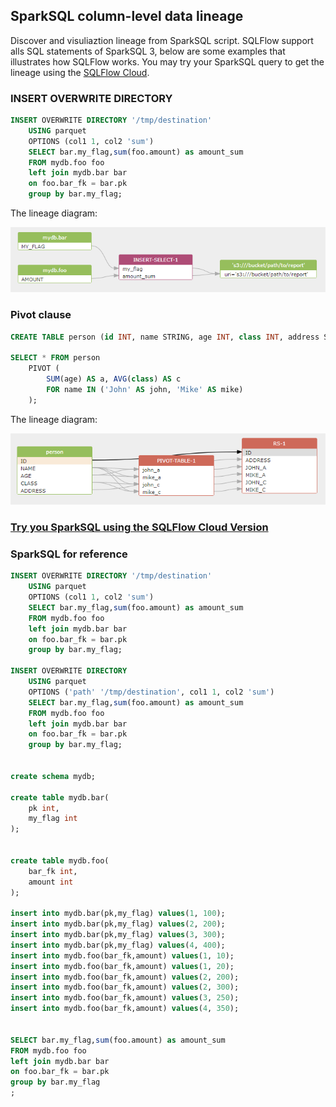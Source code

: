 ## SparkSQL column-level data lineage
Discover and visuliaztion lineage from SparkSQL script.
SQLFlow support alls SQL statements of SparkSQL 3, below are some examples that
illustrates how SQLFlow works. You may try your SparkSQL query to get the lineage
using the [SQLFlow Cloud](https://sqlflow.gudusoft.com).

### INSERT OVERWRITE DIRECTORY
```sql
INSERT OVERWRITE DIRECTORY '/tmp/destination'
    USING parquet
    OPTIONS (col1 1, col2 'sum')
    SELECT bar.my_flag,sum(foo.amount) as amount_sum 
	FROM mydb.foo foo 
	left join mydb.bar bar
	on foo.bar_fk = bar.pk
	group by bar.my_flag;
```

The lineage diagram:

[![sparksql insert overwrite directory](/images/sparksql-insert-overwrite-directory.png)](https://sqlflow.gudusoft.com)


### Pivot clause
```sql
CREATE TABLE person (id INT, name STRING, age INT, class INT, address STRING);

SELECT * FROM person
    PIVOT (
        SUM(age) AS a, AVG(class) AS c
        FOR name IN ('John' AS john, 'Mike' AS mike)
    );
```

The lineage diagram:

[![sparksql pivot clause](/images/sparksql-pivot-clause.png)](https://sqlflow.gudusoft.com)


### [Try you SparkSQL using the SQLFlow Cloud Version](https://sqlflow.gudusoft.com)

### SparkSQL for reference
```sql
INSERT OVERWRITE DIRECTORY '/tmp/destination'
    USING parquet
    OPTIONS (col1 1, col2 'sum')
    SELECT bar.my_flag,sum(foo.amount) as amount_sum 
	FROM mydb.foo foo 
	left join mydb.bar bar
	on foo.bar_fk = bar.pk
	group by bar.my_flag;

INSERT OVERWRITE DIRECTORY
    USING parquet
    OPTIONS ('path' '/tmp/destination', col1 1, col2 'sum')
    SELECT bar.my_flag,sum(foo.amount) as amount_sum 
	FROM mydb.foo foo 
	left join mydb.bar bar
	on foo.bar_fk = bar.pk
	group by bar.my_flag;


create schema mydb;

create table mydb.bar(
	pk int,
	my_flag int
);
	

create table mydb.foo(
	bar_fk int,
	amount int
);

insert into mydb.bar(pk,my_flag) values(1, 100);
insert into mydb.bar(pk,my_flag) values(2, 200);
insert into mydb.bar(pk,my_flag) values(3, 300);
insert into mydb.bar(pk,my_flag) values(4, 400);
insert into mydb.foo(bar_fk,amount) values(1, 10);
insert into mydb.foo(bar_fk,amount) values(1, 20);
insert into mydb.foo(bar_fk,amount) values(2, 200);
insert into mydb.foo(bar_fk,amount) values(2, 300);
insert into mydb.foo(bar_fk,amount) values(3, 250);
insert into mydb.foo(bar_fk,amount) values(4, 350);


SELECT bar.my_flag,sum(foo.amount) as amount_sum 
FROM mydb.foo foo 
left join mydb.bar bar
on foo.bar_fk = bar.pk
group by bar.my_flag
;
```